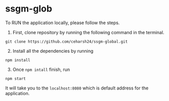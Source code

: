 # ssgm-glob
To RUN the application locally, please follow the steps.
1) First, clone repository by running the following command in the terminal.
```
git clone https://github.com/ceharsh24/ssgm-global.git
```
2) Install all the dependencies by running
```
npm install
```
3) Once `npm intall` finish, run
```
npm start
```

It will take you to the `localhost:8080` which is default address for the application.

